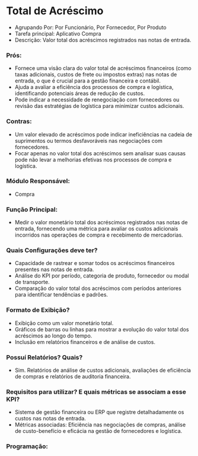 # Total de Acréscimo
- Agrupando Por: Por Funcionário, Por Fornecedor, Por Produto
- Tarefa principal: Aplicativo Compra
- Descrição: Valor total dos acréscimos registrados nas notas de entrada.
### Prós:
- Fornece uma visão clara do valor total de acréscimos financeiros (como taxas adicionais, custos de frete ou impostos extras) nas notas de entrada, o que é crucial para a gestão financeira e contábil.
- Ajuda a avaliar a eficiência dos processos de compra e logística, identificando potenciais áreas de redução de custos.
- Pode indicar a necessidade de renegociação com fornecedores ou revisão das estratégias de logística para minimizar custos adicionais.
### Contras:
- Um valor elevado de acréscimos pode indicar ineficiências na cadeia de suprimentos ou termos desfavoráveis nas negociações com fornecedores.
- Focar apenas no valor total dos acréscimos sem analisar suas causas pode não levar a melhorias efetivas nos processos de compra e logística.
### Módulo Responsável:
- Compra
### Função Principal:
- Medir o valor monetário total dos acréscimos registrados nas notas de entrada, fornecendo uma métrica para avaliar os custos adicionais incorridos nas operações de compra e recebimento de mercadorias.
### Quais Configurações deve ter?
- Capacidade de rastrear e somar todos os acréscimos financeiros presentes nas notas de entrada.
- Análise do KPI por período, categoria de produto, fornecedor ou modal de transporte.
- Comparação do valor total dos acréscimos com períodos anteriores para identificar tendências e padrões.
### Formato de Exibição?
- Exibição como um valor monetário total.
- Gráficos de barras ou linhas para mostrar a evolução do valor total dos acréscimos ao longo do tempo.
- Inclusão em relatórios financeiros e de análise de custos.
### Possuí Relatórios? Quais?
- Sim. Relatórios de análise de custos adicionais, avaliações de eficiência de compras e relatórios de auditoria financeira.
### Requisitos para utilizar? E quais métricas se associam a esse KPI?
- Sistema de gestão financeira ou ERP que registre detalhadamente os custos nas notas de entrada.
- Métricas associadas: Eficiência nas negociações de compras, análise de custo-benefício e eficácia na gestão de fornecedores e logística.
### Programação: